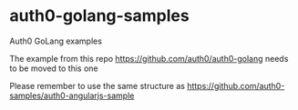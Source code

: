 # auth0-golang-samples

Auth0 GoLang examples

The example from this repo https://github.com/auth0/auth0-golang needs to be moved to this one

Please remember to use the same structure as https://github.com/auth0-samples/auth0-angularjs-sample

